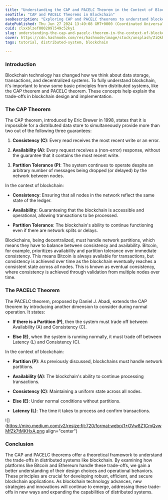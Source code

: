 ```yaml
---
title: "Understanding the CAP and PACELC Theorem in the Context of Blockchain"
seoTitle: "CAP and PACELC Theorems in Blockchain"
seoDescription: "Exploring CAP and PACELC theorems to understand blockchain trade-offs in consistency, availability, partition tolerance, and latency"
datePublished: Thu Jun 27 2024 13:49:08 GMT+0000 (Coordinated Universal Time)
cuid: clxxblzef000209l549c52ky1
slug: understanding-the-cap-and-pacelc-theorem-in-the-context-of-blockchain
cover: https://cdn.hashnode.com/res/hashnode/image/stock/unsplash/ZiQkhI7417A/upload/9656a91c49e78fa01032897bf0925431.jpeg
tags: tutorial, distributed-system, blockchain

---
```


### Introduction

Blockchain technology has changed how we think about data storage, transactions, and decentralized systems. To fully understand blockchain, it's important to know some basic principles from distributed systems, like the CAP theorem and PACELC theorem. These concepts help explain the trade-offs in blockchain design and implementation.

### The CAP Theorem

The CAP theorem, introduced by Eric Brewer in 1998, states that it is impossible for a distributed data store to simultaneously provide more than two out of the following three guarantees:

1. **Consistency (C)**: Every read receives the most recent write or an error.
    
2. **Availability (A)**: Every request receives a (non-error) response, without the guarantee that it contains the most recent write.
    
3. **Partition Tolerance (P)**: The system continues to operate despite an arbitrary number of messages being dropped (or delayed) by the network between nodes.
    

In the context of blockchain:

* **Consistency**: Ensuring that all nodes in the network reflect the same state of the ledger.
    
* **Availability**: Guaranteeing that the blockchain is accessible and operational, allowing transactions to be processed.
    
* **Partition Tolerance**: The blockchain's ability to continue functioning even if there are network splits or delays.
    

Blockchains, being decentralized, must handle network partitions, which means they have to balance between consistency and availability. Bitcoin, for example, prioritizes availability and partition tolerance over immediate consistency. This means Bitcoin is always available for transactions, but consistency is achieved over time as the blockchain eventually reaches a consistent state across all nodes. This is known as eventual consistency, where consistency is achieved through validation from multiple nodes over time.

### The PACELC Theorem

The PACELC theorem, proposed by Daniel J. Abadi, extends the CAP theorem by introducing another dimension to consider during normal operation. It states:

* **If there is a Partition (P)**, then the system must trade off between Availability (A) and Consistency (C).
    
* **Else (E)**, when the system is running normally, it must trade off between Latency (L) and Consistency (C).
    

In the context of blockchain:

* **Partition (P)**: As previously discussed, blockchains must handle network partitions.
    
* **Availability (A)**: The blockchain's ability to continue processing transactions.
    
* **Consistency (C)**: Maintaining a uniform state across all nodes.
    
* **Else (E)**: Under normal conditions without partitions.
    
* **Latency (L)**: The time it takes to process and confirm transactions.
    

![](https://miro.medium.com/v2/resize:fit:720/format:webp/1*OVw8Z1CmQvwMfZk7tMKHxA.png align="center")

### Conclusion

The CAP and PACELC theorems offer a theoretical framework to understand the trade-offs in distributed systems like blockchain. By examining how platforms like Bitcoin and Ethereum handle these trade-offs, we gain a better understanding of their design choices and operational behaviors. These principles are crucial for developing robust, efficient, and secure blockchain applications. As blockchain technology advances, new strategies and innovations will continue to emerge, addressing these trade-offs in new ways and expanding the capabilities of distributed systems.
